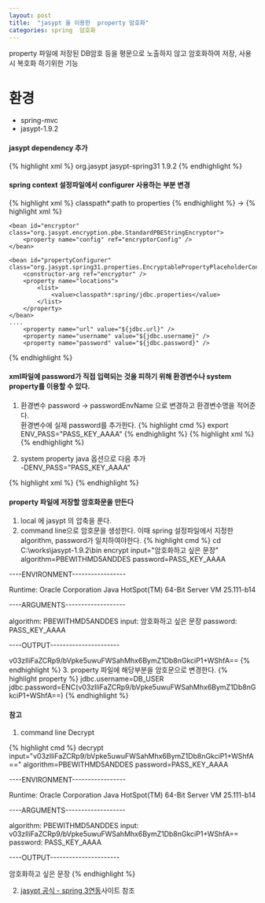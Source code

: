 ```yaml
---
layout: post
title:  "jasypt 을 이용한  property 암호화"
categories: spring  암호화
---
```

property 파일에  저장된  DB암호 등을 평문으로 노출하지 않고 암호화하여 저장, 사용시 복호화 하기위한 기능

# 환경
* spring-mvc
* jasypt-1.9.2


#### jasypt dependency 추가
{% highlight xml %}
<dependency>
			<groupId>org.jasypt</groupId>
			<artifactId>jasypt-spring31</artifactId>
			<version>1.9.2</version>
		</dependency>
{% endhighlight %}


#### spring context 설정파일에서 configurer 사용하는 부분 변경
{% highlight xml %}
<bean id="propertyConfigurer"
		class="org.springframework.beans.factory.config.PropertyPlaceholderConfigurer">
		<property name="locations">
			<list>
				<value>classpath*:path to properties</value>
			</list>
		</property>
	</bean>
{% endhighlight %}
-> 
	{% highlight xml %}
	<bean id="encryptorConfig" class="org.jasypt.encryption.pbe.config.EnvironmentStringPBEConfig">
	    <property name="algorithm" value="PBEWithMD5AndDES" />
	    <property name="password" value="PASS_KEY_AAAA" />
	</bean>
	 
	<bean id="encryptor" class="org.jasypt.encryption.pbe.StandardPBEStringEncryptor">
	    <property name="config" ref="encryptorConfig" />
	</bean>
	 
	<bean id="propertyConfigurer" class="org.jasypt.spring31.properties.EncryptablePropertyPlaceholderConfigurer">
	    <constructor-arg ref="encryptor" />
	    <property name="locations">
	        <list>
	            <value>classpath*:spring/jdbc.properties</value>
	        </list>
	    </property>
	</bean>
	....
		<property name="url" value="${jdbc.url}" /> 
		<property name="username" value="${jdbc.username}" /> 
		<property name="password" value="${jdbc.password}" /> 
{% endhighlight %}

#### xml파일에 password가 직접 입력되는 것을 피하기 위해 환경변수나 system property를 이용할 수 있다.
1. 환경변수
password  -> passwordEnvName 으로 변경하고 환경변수명을 적어준다.  
환경변수에 실제 password를 추가한다.
{% highlight cmd %}
export ENV_PASS="PASS_KEY_AAAA"
{% endhighlight %}
{% highlight xml %}
	<bean id="encryptorConfig" class="org.jasypt.encryption.pbe.config.EnvironmentStringPBEConfig">
	    <property name="algorithm" value="PBEWithMD5AndDES" />
	    <property name="passwordEnvName" value="ENV_PASS" />
	</bean>
	 {% endhighlight %}

2. system property
java 옵션으로 다음 추가  
-DENV_PASS="PASS_KEY_AAAA"

{% highlight xml %}
	<bean id="encryptorConfig" class="org.jasypt.encryption.pbe.config.EnvironmentStringPBEConfig">
	    <property name="algorithm" value="PBEWithMD5AndDES" />
	    <property name="passwordSysPropertyName" value="ENV_PASS" />
	</bean>
	 {% endhighlight %}

####  property 파일에  저장할 암호화문을 만든다 
1.  local 에 jasypt 의 압축을 푼다.
2. command  line으로 암호문을 생성한다.
    이때 spring  설정파일에서 지정한 algorithm, password가 일치하여야한다.
{% highlight cmd %}
cd C:\works\jasypt-1.9.2\bin
encrypt input="암호화하고 싶은 문장" algorithm=PBEWITHMD5ANDDES password=PASS_KEY_AAAA

----ENVIRONMENT-----------------

Runtime: Oracle Corporation Java HotSpot(TM) 64-Bit Server VM 25.111-b14



----ARGUMENTS-------------------

algorithm: PBEWITHMD5ANDDES
input: 암호화하고 싶은 문장
password: PASS_KEY_AAAA



----OUTPUT----------------------

v03zIliFaZCRp9/bVpke5uwuFWSahMhx6BymZ1Db8nGkciP1+WShfA==
{% endhighlight %}
3. property 파일에 해당부분을 암호문으로 변경한다.
{% highlight property %}
jdbc.username=DB_USER
jdbc.password=ENC(v03zIliFaZCRp9/bVpke5uwuFWSahMhx6BymZ1Db8nGkciP1+WShfA==)
{% endhighlight %}


#### 참고
1. command line Decrypt

{% highlight cmd %}
decrypt input="v03zIliFaZCRp9/bVpke5uwuFWSahMhx6BymZ1Db8nGkciP1+WShfA==" algorithm=PBEWITHMD5ANDDES password=PASS_KEY_AAAA


----ENVIRONMENT-----------------

Runtime: Oracle Corporation Java HotSpot(TM) 64-Bit Server VM 25.111-b14



----ARGUMENTS-------------------

algorithm: PBEWITHMD5ANDDES
input: v03zIliFaZCRp9/bVpke5uwuFWSahMhx6BymZ1Db8nGkciP1+WShfA==
password: PASS_KEY_AAAA



----OUTPUT----------------------

암호화하고 싶은 문장
{% endhighlight %}

2.  [jasypt  공식 - spring 3연동](http://www.jasypt.org/spring3.html)사이트 참조






